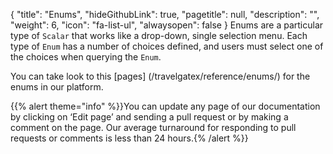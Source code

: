 {
  "title": "Enums",
  "hideGithubLink": true,
	"pagetitle": null,
  "description": "",
  "weight": 6,
  "icon": "fa-list-ul",
  "alwaysopen": false
}
Enums are a particular type of `Scalar` that works like a drop-down, single selection menu. Each type of `Enum` has a number of choices defined, and users must select one of the choices when querying the `Enum`.

You can take look to this [pages] (/travelgatex/reference/enums/) for the enums in our platform.


{{% alert theme="info" %}}You can update any page of our documentation by clicking on ‘Edit page’ and sending a pull request or by making a comment on the page. Our average turnaround for responding to pull requests or comments is less than 24 hours.{% /alert %}}
